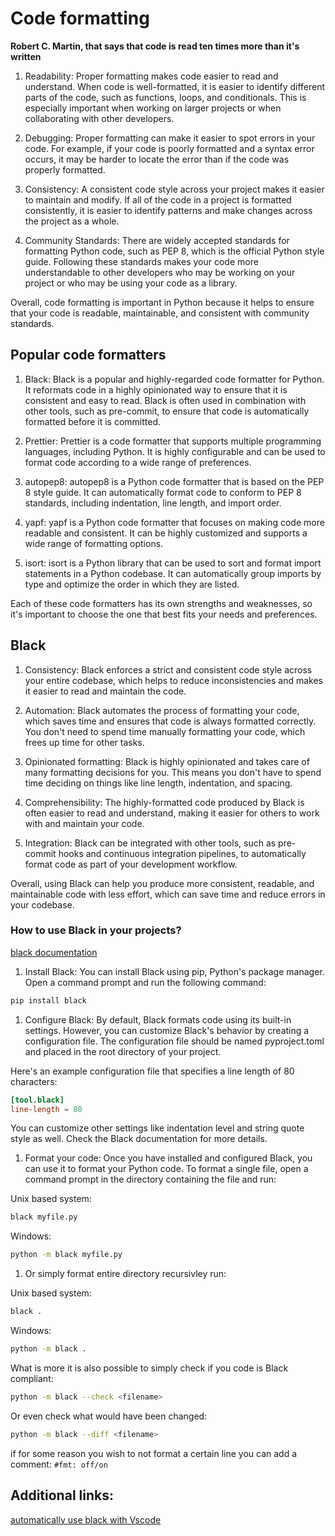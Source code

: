 # Code formatting

**Robert C. Martin, that says that code is read ten times more than it's written**

1. Readability: Proper formatting makes code easier to read and understand. When code is well-formatted, it is easier to identify different parts of the code, such as functions, loops, and conditionals. This is especially important when working on larger projects or when collaborating with other developers.

1. Debugging: Proper formatting can make it easier to spot errors in your code. For example, if your code is poorly formatted and a syntax error occurs, it may be harder to locate the error than if the code was properly formatted.

1. Consistency: A consistent code style across your project makes it easier to maintain and modify. If all of the code in a project is formatted consistently, it is easier to identify patterns and make changes across the project as a whole.

1. Community Standards: There are widely accepted standards for formatting Python code, such as PEP 8, which is the official Python style guide. Following these standards makes your code more understandable to other developers who may be working on your project or who may be using your code as a library.

Overall, code formatting is important in Python because it helps to ensure that your code is readable, maintainable, and consistent with community standards.

## Popular code formatters

1. Black: Black is a popular and highly-regarded code formatter for Python. It reformats code in a highly opinionated way to ensure that it is consistent and easy to read. Black is often used in combination with other tools, such as pre-commit, to ensure that code is automatically formatted before it is committed.

1. Prettier: Prettier is a code formatter that supports multiple programming languages, including Python. It is highly configurable and can be used to format code according to a wide range of preferences.

1. autopep8: autopep8 is a Python code formatter that is based on the PEP 8 style guide. It can automatically format code to conform to PEP 8 standards, including indentation, line length, and import order.

1. yapf: yapf is a Python code formatter that focuses on making code more readable and consistent. It can be highly customized and supports a wide range of formatting options.

1. isort: isort is a Python library that can be used to sort and format import statements in a Python codebase. It can automatically group imports by type and optimize the order in which they are listed.

Each of these code formatters has its own strengths and weaknesses, so it's important to choose the one that best fits your needs and preferences.


## Black

1. Consistency: Black enforces a strict and consistent code style across your entire codebase, which helps to reduce inconsistencies and makes it easier to read and maintain the code.

1. Automation: Black automates the process of formatting your code, which saves time and ensures that code is always formatted correctly. You don't need to spend time manually formatting your code, which frees up time for other tasks.

1. Opinionated formatting: Black is highly opinionated and takes care of many formatting decisions for you. This means you don't have to spend time deciding on things like line length, indentation, and spacing.

1. Comprehensibility: The highly-formatted code produced by Black is often easier to read and understand, making it easier for others to work with and maintain your code.

1. Integration: Black can be integrated with other tools, such as pre-commit hooks and continuous integration pipelines, to automatically format code as part of your development workflow.

Overall, using Black can help you produce more consistent, readable, and maintainable code with less effort, which can save time and reduce errors in your codebase.


### How to use Black in your projects?  

[black documentation](https://black.readthedocs.io/en/stable/index.html)

1. Install Black: You can install Black using pip, Python's package manager. Open a command prompt and run the following command:  
```bash
pip install black
```

1. Configure Black: By default, Black formats code using its built-in settings. However, you can customize Black's behavior by creating a configuration file. The configuration file should be named pyproject.toml and placed in the root directory of your project.

Here's an example configuration file that specifies a line length of 80 characters:

```toml
[tool.black]
line-length = 80
```
You can customize other settings like indentation level and string quote style as well. Check the Black documentation for more details.

1. Format your code: Once you have installed and configured Black, you can use it to format your Python code. To format a single file, open a command prompt in the directory containing the file and run:

Unix based system:  
```bash
black myfile.py
```  
Windows:  
```bash
python -m black myfile.py
``` 
1. Or simply format entire directory recursivley run:
   
Unix based system:  
```bash
black .
```  
Windows:  
```bash
python -m black .
```


What is more it is also possible to simply check if you code is Black compliant:
```bash
python -m black --check <filename>
```
Or even check what would have been changed:

```bash
python -m black --diff <filename>
```

if for some reason you wish to not format a certain line you can add a comment: `#fmt: off/on`
## Additional links:

[automatically use black with Vscode](https://dev.to/adamlombard/how-to-use-the-black-python-code-formatter-in-vscode-3lo0)